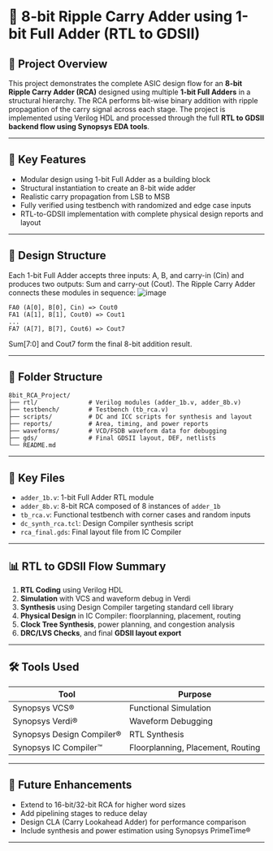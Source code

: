 # 📘 8-bit Ripple Carry Adder using 1-bit Full Adder (RTL to GDSII)

## 📌 Project Overview

This project demonstrates the complete ASIC design flow for an **8-bit Ripple Carry Adder (RCA)** designed using multiple **1-bit Full Adders** in a structural hierarchy. The RCA performs bit-wise binary addition with ripple propagation of the carry signal across each stage. The project is implemented using Verilog HDL and processed through the full **RTL to GDSII backend flow using Synopsys EDA tools**.

---

## 🔧 Key Features

* Modular design using 1-bit Full Adder as a building block
* Structural instantiation to create an 8-bit wide adder
* Realistic carry propagation from LSB to MSB
* Fully verified using testbench with randomized and edge case inputs
* RTL-to-GDSII implementation with complete physical design reports and layout

---

## 🔸 Design Structure

Each 1-bit Full Adder accepts three inputs: A, B, and carry-in (Cin) and produces two outputs: Sum and carry-out (Cout). The Ripple Carry Adder connects these modules in sequence:
![image](https://github.com/user-attachments/assets/c8508118-a9c4-4c2f-88b7-7d3d59c3f2f1)

```
FA0 (A[0], B[0], Cin) => Cout0
FA1 (A[1], B[1], Cout0) => Cout1
...
FA7 (A[7], B[7], Cout6) => Cout7
```

Sum\[7:0] and Cout7 form the final 8-bit addition result.

---

## 📂 Folder Structure

```
8bit_RCA_Project/
├── rtl/              # Verilog modules (adder_1b.v, adder_8b.v)
├── testbench/        # Testbench (tb_rca.v)
├── scripts/          # DC and ICC scripts for synthesis and layout
├── reports/          # Area, timing, and power reports
├── waveforms/        # VCD/FSDB waveform data for debugging
├── gds/              # Final GDSII layout, DEF, netlists
└── README.md
```

---

## 📁 Key Files

* `adder_1b.v`: 1-bit Full Adder RTL module
* `adder_8b.v`: 8-bit RCA composed of 8 instances of `adder_1b`
* `tb_rca.v`: Functional testbench with corner cases and random inputs
* `dc_synth_rca.tcl`: Design Compiler synthesis script
* `rca_final.gds`: Final layout file from IC Compiler

---

## 📊 RTL to GDSII Flow Summary

1. **RTL Coding** using Verilog HDL
2. **Simulation** with VCS and waveform debug in Verdi
3. **Synthesis** using Design Compiler targeting standard cell library
4. **Physical Design** in IC Compiler: floorplanning, placement, routing
5. **Clock Tree Synthesis**, power planning, and congestion analysis
6. **DRC/LVS Checks**, and final **GDSII layout export**

---

## 🛠️ Tools Used

| Tool                      | Purpose                           |
| ------------------------- | --------------------------------- |
| Synopsys VCS®             | Functional Simulation             |
| Synopsys Verdi®           | Waveform Debugging                |
| Synopsys Design Compiler® | RTL Synthesis                     |
| Synopsys IC Compiler™     | Floorplanning, Placement, Routing |

---


## 📌 Future Enhancements

* Extend to 16-bit/32-bit RCA for higher word sizes
* Add pipelining stages to reduce delay
* Design CLA (Carry Lookahead Adder) for performance comparison
* Include synthesis and power estimation using Synopsys PrimeTime®

---
